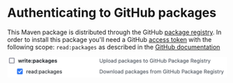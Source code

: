 # Authenticating to GitHub packages

This Maven package is distributed through the GitHub [package registry](https://docs.github.com/en/packages/working-with-a-github-packages-registry).
In order to install this package you'll need a GitHub [access token](https://github.com/settings/tokens/new) with the following scope: `read:packages` as described in the [GitHub documentation](https://docs.github.com/en/packages/learn-github-packages/about-permissions-for-github-packages#about-scopes-and-permissions-for-package-registries)

![Token scopes](token.png)
